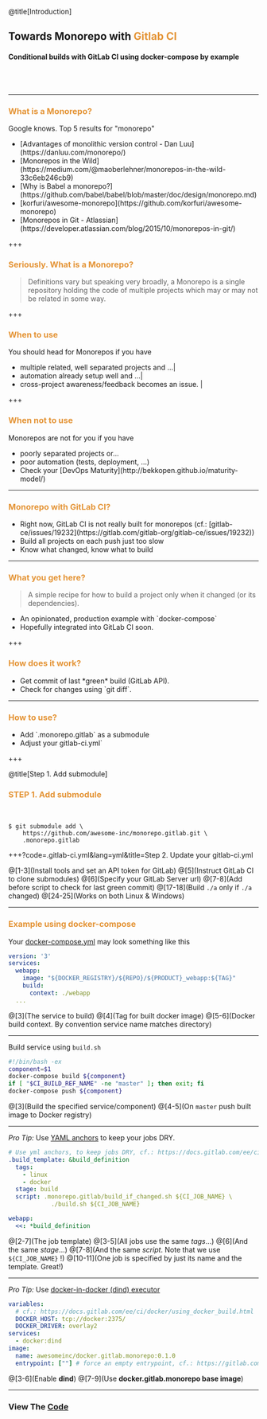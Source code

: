 @title[Introduction]
## Towards Monorepo with <span style="color: #e49436">Gitlab CI</span>

#### Conditional builds with GitLab CI using docker-compose by example
<br>
<br>

---

### <span style="color: #e49436">What is a Monorepo?</span>

Google knows. Top 5 results for "monorepo"

<ul>
<li>[Advantages of monolithic version control - Dan Luu](https://danluu.com/monorepo/)</li>
<li>[Monorepos in the Wild](https://medium.com/@maoberlehner/monorepos-in-the-wild-33c6eb246cb9)</li>
<li>[Why is Babel a monorepo?](https://github.com/babel/babel/blob/master/doc/design/monorepo.md)</li>
<li>[korfuri/awesome-monorepo](https://github.com/korfuri/awesome-monorepo)</li>
<li>[Monorepos in Git - Atlassian](https://developer.atlassian.com/blog/2015/10/monorepos-in-git/)</li>
</ul>

+++

### <span style="color: #e49436">Seriously. What is a Monorepo?</span>

> Definitions vary but speaking very broadly, 
> a Monorepo is a single repository holding the code of multiple projects 
> which may or may not be related in some way.

+++

### <span style="color: #e49436">When to use</span>

You should head for Monorepos if you have
- multiple related, well separated projects and ...|
- automation already setup well and ...|
- cross-project awareness/feedback becomes an issue. |

+++

### <span style="color: #e49436">When not to use</span>

Monorepos are not for you if you have
<ul>
<li class="fragment">poorly separated projects or...</li>
<li class="fragment">poor automation (tests, deployment, ...)</li>
<li class="fragment">Check your [DevOps Maturity](http://bekkopen.github.io/maturity-model/)</li>
</ul>

---

### <span style="color: #e49436">Monorepo with GitLab CI?</span>

<ul>
<li class="fragment">Right now, GitLab CI is not really built for monorepos (cf.: [gitlab-ce/issues/19232](https://gitlab.com/gitlab-org/gitlab-ce/issues/19232))</li>
<li class="fragment">Build all projects on each push just too slow</li>
<li class="fragment">Know what changed, know what to build</li>
</ul>

---

### <span style="color: #e49436">What you get here?</span>

> A simple recipe for how to build a project only when it changed
> (or its dependencies).

<ul>
<li class="fragment">An opinionated, production example with `docker-compose`</li>
<li class="fragment">Hopefully integrated into GitLab CI soon.</li>
</ul>

+++

### <span style="color: #e49436">How does it work?</span>

<ul>
<li class="fragment">Get commit of last *green* build (GitLab API).</li>
<li class="fragment">Check for changes using `git diff`.</li>
</ul>

---

### <span style="color: #e49436">How to use?</span>

<ul>
<li class="fragment">Add `.monorepo.gitlab` as a submodule</li>
<li class="fragment">Adjust your gitlab-ci.yml`</li>
</ul>

+++

@title[Step 1. Add submodule]

### <span style="color: #e49436">STEP 1. Add submodule</span>
<br>

```console
$ git submodule add \
    https://github.com/awesome-inc/monorepo.gitlab.git \
    .monorepo.gitlab
```

+++?code=.gitlab-ci.yml&lang=yml&title=Step 2. Update your gitlab-ci.yml

@[1-3](Install tools and set an API token for GitLab)
@[5](Instruct GitLab CI to clone submodules)
@[6](Specify your GitLab Server url)
@[7-8](Add before script to check for last green commit)
@[17-18](Build `./a` only if `./a` changed)
@[24-25](Works on both Linux & Windows)

---

### <span style="color: #e49436">Example using docker-compose</span>

Your [docker-compose.yml](https://docs.docker.com/compose/) may look something like this

```yml
version: '3'
services:
  webapp:
    image: "${DOCKER_REGISTRY}/${REPO}/${PRODUCT}_webapp:${TAG}"
    build:
      context: ./webapp
  ...
```

@[3](The service to build)
@[4](Tag for built docker image)
@[5-6](Docker build context. By convention service name matches directory)

---

Build service using `build.sh`

```bash
#!/bin/bash -ex
component=$1
docker-compose build ${component}
if [ "$CI_BUILD_REF_NAME" -ne "master" ]; then exit; fi
docker-compose push ${component}
```

@[3](Build the specified service/component)
@[4-5](On `master` push built image to Docker registry)

---

*Pro Tip:* Use [YAML anchors](http://blog.daemonl.com/2016/02/yaml.html#yaml-anchors-references-extend) to keep your jobs DRY.

```yml
# Use yml anchors, to keep jobs DRY, cf.: https://docs.gitlab.com/ee/ci/yaml/#anchors
.build_template: &build_definition
  tags:
    - linux
    - docker
  stage: build
  script: .monorepo.gitlab/build_if_changed.sh ${CI_JOB_NAME} \
            ./build.sh ${CI_JOB_NAME}

webapp:
  <<: *build_definition
```

@[2-7](The job template)
@[3-5](All jobs use the same *tags*...)
@[6](And the same *stage*...)
@[7-8](And the same *script*. Note that we use `${CI_JOB_NAME}` !)
@[10-11](One job is specified by just its name and the template. Great!)

---

*Pro Tip:* Use [docker-in-docker (dind) executor](http://blog.daemonl.com/2016/02/yaml.html#yaml-anchors-references-extend)

```yml
variables:
  # cf.: https://docs.gitlab.com/ee/ci/docker/using_docker_build.html
  DOCKER_HOST: tcp://docker:2375/
  DOCKER_DRIVER: overlay2
services:
  - docker:dind
image:
  name: awesomeinc/docker.gitlab.monorepo:0.1.0
  entrypoint: [""] # force an empty entrypoint, cf.: https://gitlab.com/gitlab-org/gitlab-runner/issues/2692#workaround  
```

@[3-6](Enable **dind**)
@[7-9](Use **docker.gitlab.monorepo base image**)

---

### View The <a target="_blank" href="https://github.com/mkoertgen/hello.gitlab.monorepo">Code</a>
